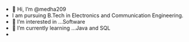 - 👋 Hi, I’m @medha209
- I am pursuing B.Tech in Electronics and Communication Engineering.
- 👀 I’m interested in ...Software
- 🌱 I’m currently learning ...Java and SQL
- 

<!---
medha209/medha209 is a ✨ special ✨ repository because its `README.md` (this file) appears on your GitHub profile.
You can click the Preview link to take a look at your changes.
--->
